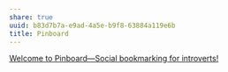 ```yaml
---
share: true
uuid: b83d7b7a-e9ad-4a5e-b9f8-63884a119e6b
title: Pinboard
---
```

[Welcome to Pinboard—Social bookmarking for introverts!](https://pinboard.in/)
